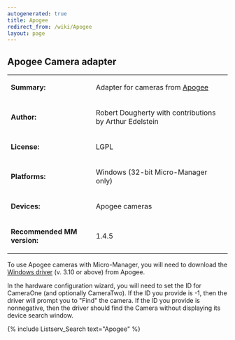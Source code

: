 ```yaml
---
autogenerated: true
title: Apogee
redirect_from: /wiki/Apogee
layout: page
---
```


## Apogee Camera adapter

<table>
<tr>
<td markdown="1">

**Summary:**

</td>
<td markdown="1">

Adapter for cameras from [Apogee](http://www.ccd.com)

</td>
</tr>
<tr>
<td markdown="1">

**Author:**

</td>
<td markdown="1">

Robert Dougherty with contributions by Arthur Edelstein

</td>
</tr>
<tr>
<td markdown="1">

**License:**

</td>
<td markdown="1">

LGPL

</td>
</tr>
<tr>
<td markdown="1">

**Platforms:**

</td>
<td markdown="1">

Windows (32-bit Micro-Manager only)

</td>
</tr>
<tr>
<td markdown="1">

**Devices:**

</td>
<td markdown="1">

Apogee cameras

</td>
</tr>
<td markdown="1">

**Recommended MM version:**

</td>
<td markdown="1">

1.4.5
</td>
</table>
<div markdown="1">

To use Apogee cameras with Micro-Manager, you will need to download the
[Windows driver](http://www.ccd.com/downloads.html) (v. 3.10 or above)
from Apogee.

In the hardware configuration wizard, you will need to set the ID for
CameraOne (and optionally CameraTwo). If the ID you provide is -1, then
the driver will prompt you to "Find" the camera. If the ID you provide
is nonnegative, then the driver should find the Camera without
displaying its device search window.

{% include Listserv_Search text="Apogee" %}
</div>

